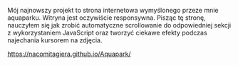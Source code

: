 Mój najnowszy projekt to strona internetowa wymyślonego przeze mnie aquaparku. Witryna jest oczywiście responsywna. Pisząc tę stronę, nauczyłem się jak zrobić automatyczne scrollowanie do odpowiedniej sekcji z wykorzystaniem JavaScript oraz tworzyć ciekawe efekty podczas najechania kursorem na zdjęcia.

https://nacomitagiera.github.io/Aquapark/
